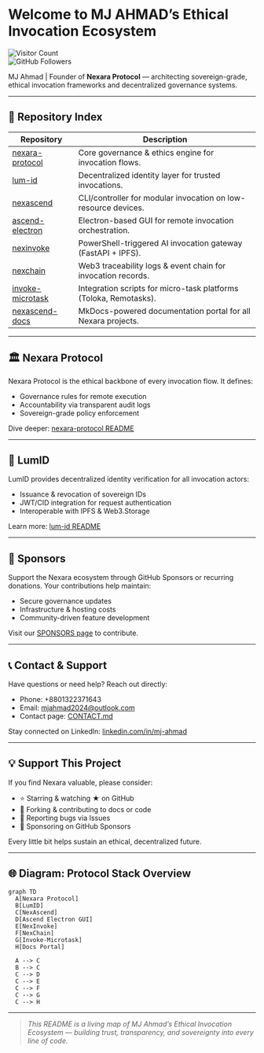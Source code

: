 # Welcome to MJ AHMAD’s Ethical Invocation Ecosystem  

![Visitor Count](https://komarev.com/ghpvc/?username=mj-nexara&style=flat-square)  
![GitHub Followers](https://img.shields.io/github/followers/mj-nexara?style=social)

MJ Ahmad | Founder of **Nexara Protocol** — architecting sovereign-grade, ethical invocation frameworks and decentralized governance systems.  

---

## 📑 Repository Index

| Repository              | Description                                                      |
|-------------------------|------------------------------------------------------------------|
| [nexara-protocol](https://github.com/mj-nexara/nexara-protocol)     | Core governance & ethics engine for invocation flows.           |
| [lum-id](https://github.com/mj-nexara/lum-id)                       | Decentralized identity layer for trusted invocations.           |
| [nexascend](https://github.com/mj-nexara/nexascend)                 | CLI/controller for modular invocation on low-resource devices.   |
| [ascend-electron](https://github.com/mj-nexara/ascend-electron)     | Electron-based GUI for remote invocation orchestration.         |
| [nexinvoke](https://github.com/mj-nexara/nexinvoke)                 | PowerShell-triggered AI invocation gateway (FastAPI + IPFS).     |
| [nexchain](https://github.com/mj-nexara/nexchain)                   | Web3 traceability logs & event chain for invocation records.    |
| [invoke-microtask](https://github.com/mj-nexara/invoke-microtask)   | Integration scripts for micro-task platforms (Toloka, Remotasks). |
| [nexascend-docs](https://github.com/mj-nexara/nexascend-docs)       | MkDocs-powered documentation portal for all Nexara projects.    |

---

## 🏛️ Nexara Protocol

Nexara Protocol is the ethical backbone of every invocation flow. It defines:

- Governance rules for remote execution  
- Accountability via transparent audit logs  
- Sovereign-grade policy enforcement  

Dive deeper: [nexara-protocol README](https://github.com/mj-nexara/nexara-protocol)

---

## 🔐 LumID

LumID provides decentralized identity verification for all invocation actors:

- Issuance & revocation of sovereign IDs  
- JWT/CID integration for request authentication  
- Interoperable with IPFS & Web3.Storage  

Learn more: [lum-id README](https://github.com/mj-nexara/lum-id)

---

## 🤝 Sponsors

Support the Nexara ecosystem through GitHub Sponsors or recurring donations. Your contributions help maintain:

- Secure governance updates  
- Infrastructure & hosting costs  
- Community-driven feature development  

Visit our [SPONSORS page](./SPONSORS.md) to contribute.

---

## 📞 Contact & Support

Have questions or need help? Reach out directly:

- Phone: +8801322371643  
- Email: mjahmad2024@outlook.com  
- Contact page: [CONTACT.md](./CONTACT.md)  

Stay connected on LinkedIn: [linkedin.com/in/mj-ahmad](https://linkedin.com/in/mj-ahmad)

---

## 💡 Support This Project

If you find Nexara valuable, please consider:

- ⭐ Starring & watching ★ on GitHub  
- 🍴 Forking & contributing to docs or code  
- 🐛 Reporting bugs via Issues  
- 💖 Sponsoring on GitHub Sponsors  

Every little bit helps sustain an ethical, decentralized future.

---

## 🌐 Diagram: Protocol Stack Overview

```
graph TD
  A[Nexara Protocol]
  B[LumID]
  C[NexAscend]
  D[Ascend Electron GUI]
  E[NexInvoke]
  F[NexChain]
  G[Invoke-Microtask]
  H[Docs Portal]

  A --> C
  B --> C
  C --> D
  C --> E
  C --> F
  C --> G
  C --> H
```

---

> _This README is a living map of MJ Ahmad’s Ethical Invocation Ecosystem — building trust, transparency, and sovereignty into every line of code._  
